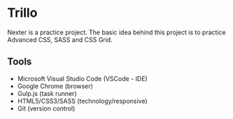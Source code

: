 # Trillo

Nexter is a practice project. The basic idea behind this project is to practice Advanced CSS, SASS and CSS Grid.

## Tools
- Microsoft Visual Studio Code (VSCode - IDE) 
- Google Chrome (browser)
- Gulp.js (task runner)
- HTML5/CSS3/SASS (technology/responsive)
- Git (version control)
